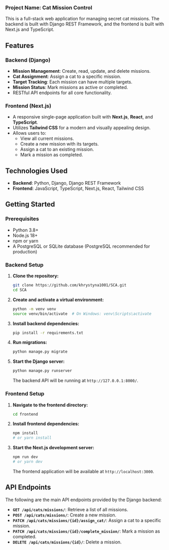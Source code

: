 ### Project Name: Cat Mission Control

This is a full-stack web application for managing secret cat missions. The backend is built with Django REST Framework, and the frontend is built with Next.js and TypeScript.

## Features

### Backend (Django)

  * **Mission Management**: Create, read, update, and delete missions.
  * **Cat Assignment**: Assign a cat to a specific mission.
  * **Target Tracking**: Each mission can have multiple targets.
  * **Mission Status**: Mark missions as active or completed.
  * RESTful API endpoints for all core functionality.

### Frontend (Next.js)

  * A responsive single-page application built with **Next.js**, **React**, and **TypeScript**.
  * Utilizes **Tailwind CSS** for a modern and visually appealing design.
  * Allows users to:
      * View all current missions.
      * Create a new mission with its targets.
      * Assign a cat to an existing mission.
      * Mark a mission as completed.

## Technologies Used

  * **Backend**: Python, Django, Django REST Framework
  * **Frontend**: JavaScript, TypeScript, Next.js, React, Tailwind CSS

## Getting Started

### Prerequisites

  * Python 3.8+
  * Node.js 18+
  * npm or yarn
  * A PostgreSQL or SQLite database (PostgreSQL recommended for production)

### Backend Setup

1.  **Clone the repository:**
    ```bash
    git clone https://github.com/khrystyna1001/SCA.git
    cd SCA
    ```
2.  **Create and activate a virtual environment:**
    ```bash
    python -m venv venv
    source venv/bin/activate  # On Windows: venv\Scripts\activate
    ```
3.  **Install backend dependencies:**
    ```bash
    pip install -r requirements.txt
    ```
4.  **Run migrations:**
    ```bash
    python manage.py migrate
    ```
5.  **Start the Django server:**
    ```bash
    python manage.py runserver
    ```
    The backend API will be running at `http://127.0.0.1:8000/`.

### Frontend Setup

1.  **Navigate to the frontend directory:**
    ```bash
    cd frontend
    ```
2.  **Install frontend dependencies:**
    ```bash
    npm install
    # or yarn install
    ```
3.  **Start the Next.js development server:**
    ```bash
    npm run dev
    # or yarn dev
    ```
    The frontend application will be available at `http://localhost:3000`.

## API Endpoints

The following are the main API endpoints provided by the Django backend:

  * **`GET /api/cats/missions/`**: Retrieve a list of all missions.
  * **`POST /api/cats/missions/`**: Create a new mission.
  * **`PATCH /api/cats/missions/{id}/assign_cat/`**: Assign a cat to a specific mission.
  * **`PATCH /api/cats/missions/{id}/complete_mission/`**: Mark a mission as completed.
  * **`DELETE /api/cats/missions/{id}/`**: Delete a mission.
